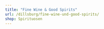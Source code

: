 ```yaml
---
title: "Fine Wine & Good Spirits"
url: /dillsburg/fine-wine-und-good-spirits/
shop: Spirituosen
---
```

